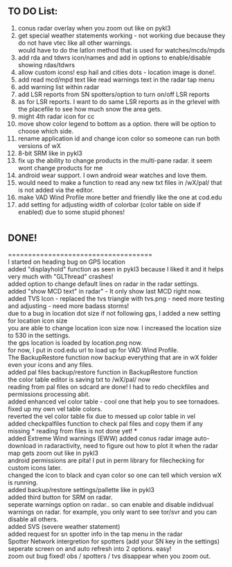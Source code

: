 

## TO DO List: 

1. conus radar overlay when you zoom out like on pykl3 
2. get special weather statements working - not working due because they do not have vtec like all other warnings.  
would have to do the latlon method that is used for watches/mcds/mpds  
3. add rda and tdwrs icon/names and add in options to enable/disable showing rdas/tdwrs   
4. allow custom icons! esp hail and cities dots - location image is done!.    
5. add read mcd/mpd text like read warnings text in the radar tap menu 
6. add warning list within radar
7. add LSR reports from SN spotters/option to turn on/off LSR reports
8. as for LSR reports.  I want to do same LSR reports as in the grlevel with the placefile to see how much snow the area gets.    
9. might 4th radar icon for cc 
10. move show color legend to bottom as a option.  there will be option to choose which side.     
11. rename application id and change icon color so someone can run both versions of wX   
12. 8-bit SRM like in pykl3  
13. fix up the ability to change products in the multi-pane radar. it seem wont change products for me  
14. android wear support. I own android wear watches and love them.      
15. would need to make a function to read any new txt files in /wX/pal/ that is not added via the editor. 
16. make VAD Wind Profile more better and friendly  like the one at cod.edu   
17. add setting for adjusting width of colorbar (color table on side if enabled) due to some stupid phones!


#
#
## DONE!
====================================  
I started on heading bug on GPS location  
added "displayhold" function as seen in pykl3 because I liked it and it helps very much with "GLThread" crashes!  
added option to change default lines on radar in the radar settings.  
added "show MCD text" in radar" - It only show last MCD right now.  
added TVS Icon - replaced the tvs triangle with tvs.png - need more testing and adjusting - need more badass storms!  
due to a bug in location dot size if not following gps, I added a new setting for location icon size  
you are able to change location icon size now.  I increased the location size to 530 in the settings.    
the gps location is loaded by location.png now.    
for now, I put in cod.edu url to load up for VAD Wind Profile.  
The BackupRestore function now backup everything that are in wX folder even your icons and any files.  
added pal files backup/restore function in BackupRestore function  
the color table editor is saving txt to /wX/pal/ now  
reading from pal files on sdcard are done!  I had to redo checkfiles and permissions processing abit.   
added enhanced vel color table - cool one that help you to see tornadoes.     
fixed up my own vel table colors.     
reverted the vel color table fix due to messed up color table in vel  
added checkpalfiles function to check pal files and copy them if any missing * reading from files is not done yet! *       
added Extreme Wind warnings (EWW) 
added conus radar image auto-download in radaractivity, need to figure out how to plot it when the radar map gets zoom out like in pykl3  
android permissions are pita! I put in perm library for filechecking for custom icons later.    
changed the icon to black and cyan color so one can tell which version wX is running.    
added backup/restore settings/pallette like in pykl3    
added third button for SRM on radar.    
seperate warnings option on radar.. so can enable and disable indidvual warnings on radar. for example, you only want to see tor/svr and you can disable all others.  
added SVS (severe weather statement)  
added request for sn spotter info in the tap menu in the radar  
Spotter Network intergretion for spotters (add your SN key in the settings)   
seperate screen on and auto refresh into 2 options. easy!   
zoom out bug fixed!  obs / spotters / tvs disappear when you zoom out.  

  
